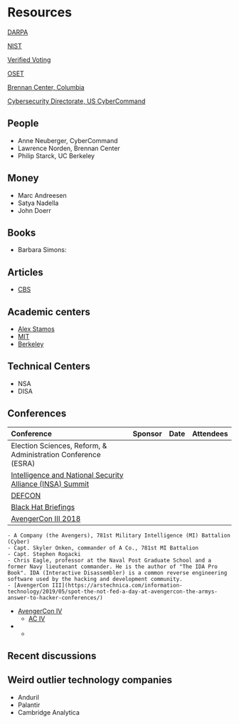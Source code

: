 # Resources

[DARPA](https://www.darpa.mil/about-us/about-darpa)

[NIST](https://www.nist.gov/)

[Verified Voting](https://www.verifiedvoting.org/)

[OSET]()

[Brennan Center, Columbia]()

[Cybersecurity Directorate, US CyberCommand]()


## People

- Anne Neuberger, CyberCommand
- Lawrence Norden, Brennan Center
- Philip Starck, UC Berkeley

## Money
- Marc Andreesen
- Satya Nadella
- John Doerr


## Books
  - Barbara Simons:

## Articles
  - [CBS](https://www.cbsnews.com/news/the-nsa-prepares-to-defend-2020-elections-drawing-lessons-from-2018-midterms/)


## Academic centers
  - [Alex Stamos](https://en.wikipedia.org/wiki/Alex_Stamos)
  - [MIT]()
  - [Berkeley]()


## Technical Centers
  - NSA
  - DISA

## Conferences
Conference | Sponsor | Date | Attendees
:--- | :--- | :--- | :----
Election Sciences, Reform, & Administration Conference (ESRA)|||
 [Intelligence and National Security Alliance (INSA) Summit]()|||
  [DEFCON]()|||
   [Black Hat Briefings](https://en.wikipedia.org/wiki/Black_Hat_Briefings)|||
   [AvengerCon III 2018](https://www.army.mil/article/214354/avengercon_iii_the_hacker_training_event_for_todays_cyber_warrior)|||

    - A Company (the Avengers), 781st Military Intelligence (MI) Battalion (Cyber)
    - Capt. Skyler Onken, commander of A Co., 781st MI Battalion
    - Capt. Stephen Rogacki
    - Chris Eagle, professor at the Naval Post Graduate School and a former Navy lieutenant commander. He is the author of "The IDA Pro Book". IDA (Interactive Disassembler) is a common reverse engineering software used by the hacking and development community.
    - [AvengerCon III](https://arstechnica.com/information-technology/2019/05/spot-the-not-fed-a-day-at-avengercon-the-armys-answer-to-hacker-conferences/)
- [AvengerCon IV](https://www.facebook.com/780MIBDE/posts/mark-your-calendars-avengercon-iv-is-october-17-18-avengercon-is-a-free-hacker-e/2242803835830990/)
  - [AC IV](http://www.govevents.com/details/34293/avengercon-iv/)
-
    -
## Recent discussions

## Weird outlier technology companies
- Anduril
- Palantir
- Cambridge Analytica
